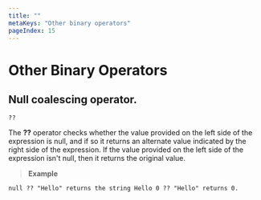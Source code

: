 ```yaml
---
title: ""
metaKeys: "Other binary operators"
pageIndex: 15
---
```

# Other Binary Operators

## Null coalescing operator.

``??``

 The **??** operator checks whether the value provided on the left side of the expression is null, and if so it returns an alternate value indicated by the right side of the expression. If the value provided on the left side of the expression isn't null, then it returns the original value.
 
 >**Example** 
 >
 ```
 null ?? "Hello" returns the string Hello 0 ?? "Hello" returns 0.
 ```

